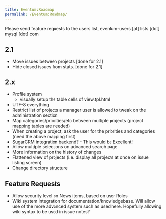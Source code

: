 ```yaml
---
title: Eventum:Roadmap
permalink: /Eventum:Roadmap/
---
```


Please send feature requests to the users list, eventum-users [at] lists [dot] mysql [dot] com

2.1
---

-   Move issues between projects [done for 2.1]
-   Hide closed issues from stats. [done for 2.1]

2.x
---

-   Profile system
    -   visually setup the table cells of view.tpl.html
-   UTF-8 everything
-   Restrict list of projects a manager user is allowed to tweak on the administration section
-   Map categories/priorities/etc between multiple projects (project mapping tables are needed)
-   When creating a project, ask the user for the priorities and categories (need the above mapping first)
-   SugarCRM integration backend? - This would be Excellent!
-   Allow multiple selections on advanced search page
-   More information on the history of changes
-   Flattened view of projects (i.e. display all projects at once on issue listing screen)
-   Change directory structure

Feature Requests
----------------

-   Allow security level on News items, based on user Roles
-   Wiki system integration for documentation/knowledgebase. Will allow use of the more advanced system such as used here. Hopefully allowing wiki syntax to be used in issue notes?
